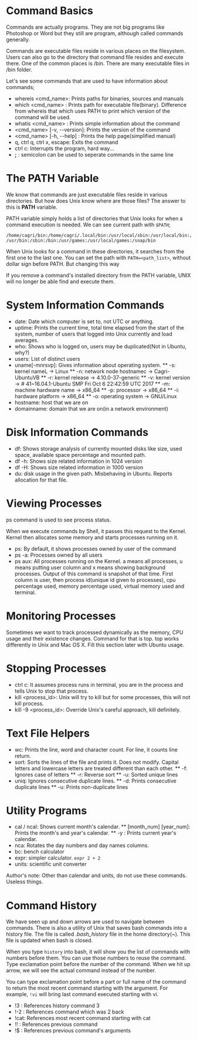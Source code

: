 # Command Basics

Commands are actually programs. They are not big programs like Photoshop or 
Word but they still are program, although called commands generally. 

Commands are executable files reside in various places on the filesystem. Users
can also go to the directory that command file resides and execute there. One 
of the common places is /bin. There are many executable files in /bin folder.

Let's see some commands that are used to have information about commands;

* whereis <cmd_name>: Prints paths for binaries, sources and manuals
* which  <cmd_name> : Prints path for executable file(binary). Difference from
whereis that which uses PATH to print which version of the command will be 
used.
* whatis <cmd_name> : Prints simple information about the command
* <cmd_name> [-v, --version]: Prints the version of the command
* <cmd_name> [-h, --help]   : Prints the help page(simplified manual)
* q, ctrl q, ctrl x, escape: Exits the command
* ctrl c: Interrupts the program, hard way...
* **;** : semicolon can be used to seperate commands in the same line

# The PATH Variable

We know that commands are just executable files reside in various directories.
But how does Unix know where are those files? The answer to this is **PATH** 
variable. 

PATH variable simply holds a list of directories that Unix looks for when a 
command execution is needed. We can see current path with ``$PATH``;

```
/home/cagri/bin:/home/cagri/.local/bin:/usr/local/sbin:/usr/local/bin:/usr/sbin:
/usr/bin:/sbin:/bin:/usr/games:/usr/local/games:/snap/bin
```

When Unix looks for a command in these directories, it searches from the first 
one to the last one. You can set the path with ``PATH=<path_list>``, without 
dollar sign before PATH. But changing this way 

If you remove a command's installed directory from the PATH variable, UNIX will
no longer be able find and execute them.

# System Information Commands

* date: Date which computer is set to, not UTC or anything.
* uptime: Prints the current time, total time elapsed from the start of the system,
 number of users that logged into Unix currently and load averages.
* who: Shows who is logged on, users may be duplicated(Not in Ubuntu, why?)
* users: List of distinct users
* uname[-mnrsvp]: Gives information about operating system.
** -s: kernel nameL -> Linux
** -n: network node hostnamec -> Cagri-UbuntuVB
** -r: kernel release ->  4.10.0-37-generic
** -v: kernel version -> # 41~16.04.1-Ubuntu SMP Fri Oct 6 22:42:59 UTC 2017
** -m: machine hardware name -> x86_64
** -p: processor -> x86_64
** -i: hardware platform -> x86_64
** -o: operating system -> GNU/Linux
* hostname: host that we are on   
* domainname: domain that we are on(in a network environment)

# Disk Information Commands

* df: Shows storage analysis of currently mounted disks like size, used 
space, available space percentage and mounted path.
* df -h: Shows size related information in 1024 version
* df -H: Shows size related information in 1000 version
* du: disk usage in the given path. Misbehaving in Ubuntu. Reports allocation
for that file.

# Viewing Processes

ps command is used to see process status. 

When we execute commands by Shell, it passes this request to the Kernel. Kernel
then allocates some memory and starts processes running on it. 
* ps: By default, it shows processes owned by user of the command
* ps -a: Processes owned by all users
* ps aux: All processes running on the Kernel. a means all processes, u means
putting user column and x means showing background processes. Output of this 
command is snapshot of that time. First column is user, then process id(unique
id given to processes), cpu percentage used, memory percentage used, virtual 
memory used and terminal.

# Monitoring Processes

Sometimes we want to track processed dynamically as the memory, CPU usage and
their existence changes. Command for that is top. top works differently in Unix
and Mac OS X. Fill this section later with Ubuntu usage.

# Stopping Processes

* ctrl c: It assumes process runs in terminal, you are in the process and tells
Unix to stop that process.
* kill <process_id>: Unix will try to kill but for some processes, this will not
kill process.
* kill -9 <process_id>:  Override Unix's careful approach, kill definitely.

# Text File Helpers

* wc: Prints the line, word and character count. For line, it counts line 
return.
* sort: Sorts the lines of the file and prints it. Does not modify. Capital 
letters and lowercase letters are treated different than each other. 
** -f: Ignores case of letters
** -r: Reverse sort
** -u: Sorted unique lines
* uniq: Ignores consecutive duplicate lines.
** -d: Prints consecutive duplicate lines
** -u: Prints non-duplicate lines

# Utility Programs

* cal / ncal: Shows current month's calendar.
** [month_num] [year_num]: Prints the month's and year's calendar.
** -y : Prints current year's calendar.
* nca: Rotates the day numbers and day names columns.
* bc: bench calculator
* expr: simpler calculator. ``expr 2 + 2``
* units: scientific unit converter

Author's note: Other than calendar and units, do not use these commands. Useless
things.

# Command History

We have seen up and down arrows are used to navigate between commands. There is
also a utility of Unix that saves bash commands into a history file. The file
is called *.bash_history* file in the home directory(~). This file is updated 
when bash is closed.

When you type ``history`` into bash, it will show you the list of commands with
numbers before them. You can use those numbers to reuse the command. Type 
exclamation point before the number of the command. When we hit up arrow, we will
see the actual command instead of the number.

You can type exclamation point before a part or full name of the command to 
return the most recent command starting with the argument. For example, 
``!vi`` will bring last command executed starting with vi.

* !3  : References history command 3
* !-2 : References command which was 2 back
* !cat: References most recent command starting with cat
* !!  : References previous command
* !$  : References previous command's arguments 
